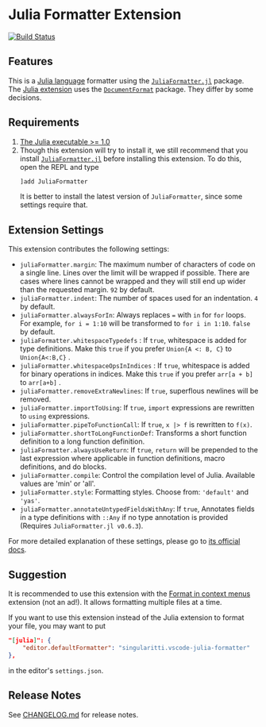 # Julia Formatter Extension

[![Build Status](https://dev.azure.com/singularitti/vscode-julia-formatter/_apis/build/status/singularitti.vscode-julia-formatter?branchName=master)](https://dev.azure.com/singularitti/vscode-julia-formatter/_build/latest?definitionId=1&branchName=master)

## Features

This is a [Julia language](https://julialang.org/) formatter using the
[`JuliaFormatter.jl`](https://github.com/domluna/JuliaFormatter.jl) package. The
[Julia extension](https://marketplace.visualstudio.com/items?itemName=julialang.language-julia)
uses the [`DocumentFormat`](https://github.com/julia-vscode/DocumentFormat.jl)
package. They differ by some decisions.

## Requirements

1. [The Julia executable >= 1.0](https://julialang.org/downloads/)
2. Though this extension will try to install it, we still recommend that you
   install [`JuliaFormatter.jl`](https://github.com/domluna/JuliaFormatter.jl)
   before installing this extension. To do this, open the REPL and type
   ```julia
   ]add JuliaFormatter
   ```
   It is better to install the latest version of `JuliaFormatter`, since some
   settings require that.

## Extension Settings

This extension contributes the following settings:

- `juliaFormatter.margin`: The maximum number of characters of code on a single
  line. Lines over the limit will be wrapped if possible. There are cases where
  lines cannot be wrapped and they will still end up wider than the requested
  margin. `92` by default.
- `juliaFormatter.indent`: The number of spaces used for an indentation. `4` by
  default.
- `juliaFormatter.alwaysForIn`: Always replaces `=` with `in` for `for` loops.
  For example, `for i = 1:10` will be transformed to `for i in 1:10`. `false` by
  default.
- `juliaFormatter.whitespaceTypedefs` : If `true`, whitespace is added for type
  definitions. Make this `true` if you prefer `Union{A <: B, C}` to
  `Union{A<:B,C}` .
- `juliaFormatter.whitespaceOpsInIndices` : If `true`, whitespace is added for
  binary operations in indices. Make this `true` if you prefer `arr[a + b]` to
  `arr[a+b]` .
- `juliaFormatter.removeExtraNewlines`: If `true`, superflous newlines will be
  removed.
- `juliaFormatter.importToUsing`: If `true`, `import` expressions are rewritten
  to `using` expressions.
- `juliaFormatter.pipeToFunctionCall`: If `true`, `x |> f` is rewritten to
  `f(x)`.
- `juliaFormatter.shortToLongFunctionDef`: Transforms a short function
  definition to a long function definition.
- `juliaFormatter.alwaysUseReturn`: If `true`, `return` will be prepended to the
  last expression where applicable in function definitions, macro definitions,
  and do blocks.
- `juliaFormatter.compile`: Control the compilation level of Julia. Available
  values are 'min' or 'all'.
- `juliaFormatter.style`: Formatting styles. Choose from: `'default'` and
  `'yas'`.
- `juliaFormatter.annotateUntypedFieldsWithAny`: If `true`, Annotates fields in
  a type definitions with `::Any` if no type annotation is provided (Requires
  `JuliaFormatter.jl v0.6.3`).

For more detailed explanation of these settings, please go to
[its official docs](https://domluna.github.io/JuliaFormatter.jl/stable/).

## Suggestion

It is recommended to use this extension with the
[Format in context menus](https://marketplace.visualstudio.com/items?itemName=lacroixdavid1.vscode-format-context-menu)
extension (not an ad!). It allows formatting multiple files at a time.

If you want to use this extension instead of the Julia extension to format your
file, you may want to put

```json
"[julia]": {
    "editor.defaultFormatter": "singularitti.vscode-julia-formatter"
},
```

in the editor's `settings.json`.

## Release Notes

See [CHANGELOG.md](./CHANGELOG.md) for release notes.

